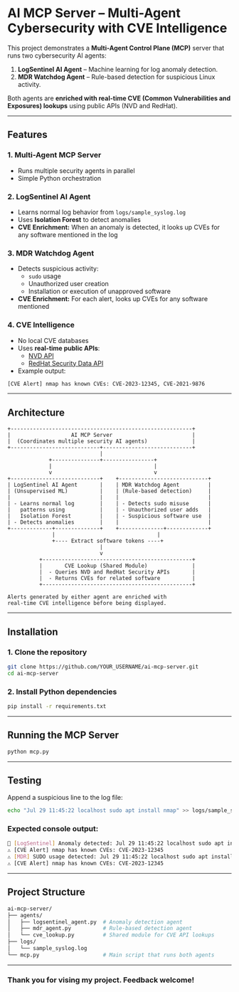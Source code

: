 # AI MCP Server – Multi-Agent Cybersecurity with CVE Intelligence

This project demonstrates a **Multi-Agent Control Plane (MCP)** server that runs two cybersecurity AI agents:

1. **LogSentinel AI Agent** – Machine learning for log anomaly detection.
2. **MDR Watchdog Agent** – Rule-based detection for suspicious Linux activity.

Both agents are **enriched with real-time CVE (Common Vulnerabilities and Exposures) lookups** using public APIs (NVD and RedHat).

---

## Features

### 1. Multi-Agent MCP Server
- Runs multiple security agents in parallel
- Simple Python orchestration

### 2. LogSentinel AI Agent
- Learns normal log behavior from `logs/sample_syslog.log`
- Uses **Isolation Forest** to detect anomalies
- **CVE Enrichment:** When an anomaly is detected, it looks up CVEs for any software mentioned in the log

### 3. MDR Watchdog Agent
- Detects suspicious activity:
  - `sudo` usage
  - Unauthorized user creation
  - Installation or execution of unapproved software
- **CVE Enrichment:** For each alert, looks up CVEs for any software mentioned

### 4. CVE Intelligence
- No local CVE databases
- Uses **real-time public APIs**:
  - [NVD API](https://services.nvd.nist.gov/rest/json/cves/2.0)
  - [RedHat Security Data API](https://access.redhat.com/labs/securitydataapi)
- Example output:
```bash
[CVE Alert] nmap has known CVEs: CVE-2023-12345, CVE-2021-9876
```
---

## Architecture 

```text
+---------------------------------------------------------+
|                   AI MCP Server                         |
|  (Coordinates multiple security AI agents)              |
+----------------------------+----------------------------+
                             |
             +---------------+----------------+
             |                                |
             v                                v
+----------------------------+    +----------------------------+
| LogSentinel AI Agent       |    | MDR Watchdog Agent         |
| (Unsupervised ML)          |    | (Rule-based detection)     |
|                            |    |                            |
| - Learns normal log        |    | - Detects sudo misuse      |
|   patterns using           |    | - Unauthorized user adds   |
|   Isolation Forest         |    | - Suspicious software use  |
| - Detects anomalies        |    |                            |
+-------------+--------------+    +--------------+-------------+
              |                                |
              +---- Extract software tokens ----+
                             |
                             v
          +-----------------------------------------------+
          |       CVE Lookup (Shared Module)              |
          |  - Queries NVD and RedHat Security APIs       |
          |  - Returns CVEs for related software          |
          +-----------------------------------------------+

Alerts generated by either agent are enriched with
real-time CVE intelligence before being displayed.

```
---

## Installation

### 1. Clone the repository

```bash
git clone https://github.com/YOUR_USERNAME/ai-mcp-server.git
cd ai-mcp-server
```

### 2. Install Python dependencies
```bash
pip install -r requirements.txt
```

---

## Running the MCP Server
```bash
python mcp.py
```

---

## Testing
Append a suspicious line to the log file:
```bash
echo "Jul 29 11:45:22 localhost sudo apt install nmap" >> logs/sample_syslog.log
```

### Expected console output:
```bash
🚨 [LogSentinel] Anomaly detected: Jul 29 11:45:22 localhost sudo apt install nmap
⚠️ [CVE Alert] nmap has known CVEs: CVE-2023-12345
⚠️ [MDR] SUDO usage detected: Jul 29 11:45:22 localhost sudo apt install nmap
⚠️ [CVE Alert] nmap has known CVEs: CVE-2023-12345
```
---

## Project Structure
```bash
ai-mcp-server/
├── agents/
│   ├── logsentinel_agent.py  # Anomaly detection agent
│   ├── mdr_agent.py          # Rule-based detection agent
│   └── cve_lookup.py         # Shared module for CVE API lookups
├── logs/
│   └── sample_syslog.log
└── mcp.py                    # Main script that runs both agents
```

---
### Thank you for vising my project. Feedback welcome!


